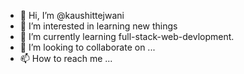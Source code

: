 - 👋 Hi, I’m @kaushittejwani
- 👀 I’m interested in learning new things
- 🌱 I’m currently learning full-stack-web-devlopment.
- 💞️ I’m looking to collaborate on ...
- 📫 How to reach me ...

<!---
kaushittejwani/kaushittejwani is a ✨ special ✨ repository because its `README.md` (this file) appears on your GitHub profile.
You can click the Preview link to take a look at your changes.
--->

